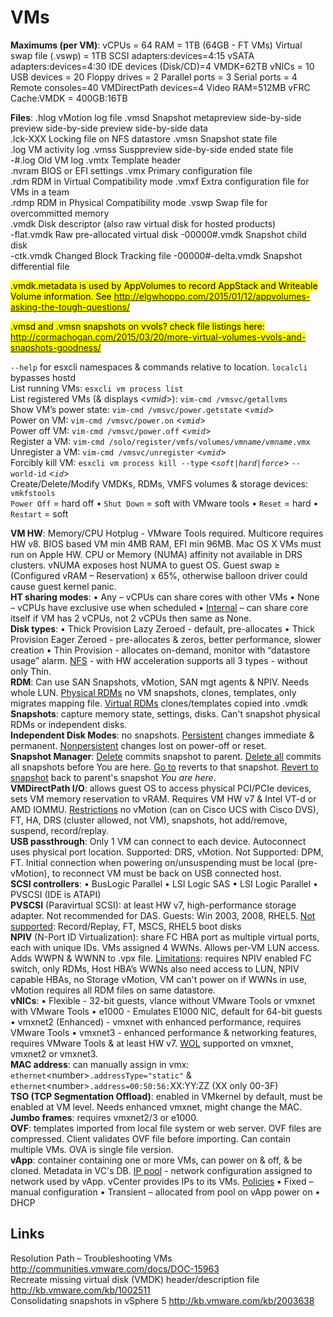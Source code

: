 <!---
https://github.com/forbesguthrie/vReferenceCards
Reference card for Data Center Virtualization 6.0
05_vms.md
-->

# VMs
**Maximums (per VM)**: vCPUs = 64 RAM = 1TB (64GB - FT VMs) Virtual swap file (.vswp) = 1TB SCSI adapters:devices=4:15 vSATA adapters:devices=4:30 IDE devices (Disk/CD)=4 VMDK=62TB vNICs = 10 USB devices = 20 Floppy drives = 2 Parallel ports = 3 Serial ports = 4 Remote consoles=40 VMDirectPath devices=4 Video RAM=512MB vFRC Cache:VMDK = 400GB:16TB

**Files**: <file>.hlog</file> vMotion log file <file>.vmsd</file> Snapshot metapreview side-by-side preview side-by-side preview side-by-side data  
<file>.lck-XXX</file> Locking file on NFS datastore <file>.vmsn</file> Snapshot state file  
<file>.log</file> VM activity log <file>.vmss</file> Susppreview side-by-side ended state file  
<file>-\#.log</file> Old VM log <file>.vmtx</file> Template header  
<file>.nvram</file> BIOS or EFI settings <file>.vmx</file> Primary configuration file  
<file>.rdm</file> RDM in Virtual Compatibility mode <file>.vmxf</file> Extra configuration file for VMs in a team  
<file>.rdmp</file> RDM in Physical Compatibility mode <file>.vswp</file> Swap file for overcommitted memory  
<file>.vmdk</file> Disk descriptor (also raw virtual disk for hosted products)  
<file>-flat.vmdk</file> Raw pre-allocated virtual disk <file>-00000\#.vmdk</file> Snapshot child disk  
<file>-ctk.vmdk</file> Changed Block Tracking file <file>-00000\#-delta.vmdk</file> Snapshot differential file  

<mark>.vmdk.metadata is used by AppVolumes to record AppStack and Writeable Volume information. See http://elgwhoppo.com/2015/01/12/appvolumes-asking-the-tough-questions/ </mark>

<mark>.vmsd and .vmsn snapshots on vvols? check file listings here: http://cormachogan.com/2015/03/20/more-virtual-volumes-vvols-and-snapshots-goodness/</mark>

`--help` for esxcli namespaces & commands relative to location. `localcli` bypasses hostd  
List running VMs: `esxcli vm process list`  
List registered VMs (& displays \<*vmid*\>): `vim-cmd /vmsvc/getallvms`  
Show VM’s power state: `vim-cmd /vmsvc/power.getstate` \<*`vmid`*\>  
Power on VM: `vim-cmd /vmsvc/power.on` \<*`vmid`*\>  
Power off VM: `vim-cmd /vmsvc/power.off` \<*`vmid`*\>  
Register a VM: `vim-cmd /solo/register/vmfs/volumes/`*`vmname`*`/`*`vmname`*`.vmx`   
Unregister a VM: `vim-cmd /vmsvc/unregister` \<*`vmid`*\>  
Forcibly kill VM: `esxcli vm process kill --type` \<*`soft|hard|force`*\> `--world-id` \<*`id`*\>  
Create/Delete/Modify VMDKs, RDMs, VMFS volumes & storage devices: `vmkfstools`   
`Power Off` = hard off • `Shut Down` = soft with VMware tools • `Reset` = hard • `Restart` = soft

**VM HW**: Memory/CPU Hotplug - VMware Tools required. Multicore requires HW v8. BIOS based VM min 4MB RAM, EFI min 96MB. Mac OS X VMs must run on Apple HW. CPU or Memory (NUMA) affinity not available in DRS clusters. vNUMA exposes host NUMA to guest OS. Guest swap ≥ (Configured vRAM – Reservation) x 65%, otherwise balloon driver could cause guest kernel panic.  
**HT sharing modes**: • Any – vCPUs can share cores with other VMs • None – vCPUs have exclusive use when scheduled • <u>Internal</u> – can share core itself if VM has 2 vCPUs, not 2 vCPUs then same as None.  
**Disk types**: • Thick Provision Lazy Zeroed - default, pre-allocates • Thick Provision Eager Zeroed - pre-allocates & zeros, better performance, slower creation • Thin Provision - allocates on-demand, monitor with “datastore usage” alarm. <u>NFS</u> - with HW acceleration supports all 3 types - without only Thin.  
**RDM**: Can use SAN Snapshots, vMotion, SAN mgt agents & NPIV. Needs whole LUN. <u>Physical RDMs</u> no VM snapshots, clones, templates, only migrates mapping file. <u>Virtual RDMs</u> clones/templates copied into .vmdk  
**Snapshots**: capture memory state, settings, disks. Can't snapshot physical RDMs or independent disks.  
**Independent Disk Modes**: no snapshots. <u>Persistent</u> changes immediate & permanent. <u>Nonpersistent</u> changes lost on power-off or reset.  
**Snapshot Manager**: <u>Delete</u> commits snapshot to parent. <u>Delete all</u> commits all snapshots before You are here. <u>Go to</u> reverts to that snapshot. <u>Revert to snapshot</u> back to parent's snapshot *You are here*.  
**VMDirectPath I/O**: allows guest OS to access physical PCI/PCIe devices, sets VM memory reservation to vRAM. Requires VM HW v7 & Intel VT-d or AMD IOMMU. <u>Restrictions</u> no vMotion (can on Cisco UCS with Cisco DVS), FT, HA, DRS (cluster allowed, not VM), snapshots, hot add/remove, suspend, record/replay.  
**USB passthrough**: Only 1 VM can connect to each device. Autoconnect uses physical port location. Supported: DRS, vMotion. Not Supported: DPM, FT. Initial connection when powering on/unsuspending must be local (pre-vMotion), to reconnect VM must be back on USB connected host.  
**SCSI controllers**: • BusLogic Parallel • LSI Logic SAS • LSI Logic Parallel • PVSCSI (IDE is ATAPI)  
**PVSCSI** (Paravirtual SCSI): at least HW v7, high-performance storage adapter. Not recommended for DAS. Guests: Win 2003, 2008, RHEL5. <u>Not  supported</u>: Record/Replay, FT, MSCS, RHEL5 boot disks  
**NPIV** (N-Port ID Virtualization): share FC HBA port as multiple virtual ports, each with unique IDs. VMs assigned 4 WWNs. Allows per-VM LUN access. Adds WWPN & WWNN to <file>.vpx</file> file. <u>Limitations</u>: requires NPIV enabled FC switch, only RDMs, Host HBA’s WWNs also need access to LUN, NPIV capable HBAs, no Storage vMotion, VM can't power on if WWNs in use, vMotion requires all RDM files on same datastore.  
**vNICs**: • Flexible - 32-bit guests, vlance without VMware Tools or vmxnet with VMware Tools • e1000 - Emulates E1000 NIC, default for 64-bit guests • vmxnet2 (Enhanced) - vmxnet with enhanced performance, requires VMware Tools • vmxnet3 - enhanced performance & networking features, requires VMware Tools & at least HW v7. <u>WOL</u> supported on vmxnet, vmxnet2 or vmxnet3.  
**MAC address**: can manually assign in vmx: `ethernet`\<number\>`.addressType="static"` & `ethernet`\<number\>`.address=00:50:56:`XX:YY:ZZ (XX only 00-3F)  
**TSO (TCP Segmentation Offload)**: enabled in VMkernel by default, must be enabled at VM level. Needs enhanced vmxnet, might change the MAC.  
**Jumbo frames**: requires vmxnet2/3 or e1000.  
**OVF**: templates imported from local file system or web server. OVF files are compressed. Client validates OVF file before importing. Can contain multiple VMs. OVA is single file version.  
**vApp**: container containing one or more VMs, can power on & off, & be cloned. Metadata in VC's DB. <u>IP pool</u> - network configuration assigned to network used by vApp. vCenter provides IPs to its VMs. <u>Policies</u> • Fixed – manual configuration • Transient – allocated from pool on vApp power on • DHCP

## Links  
Resolution Path – Troubleshooting VMs http://communities.vmware.com/docs/DOC-15963  
Recreate missing virtual disk (VMDK) header/description file http://kb.vmware.com/kb/1002511  
Consolidating snapshots in vSphere 5 http://kb.vmware.com/kb/2003638  
